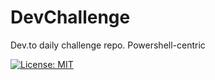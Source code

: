 # DevChallenge

Dev.to daily challenge repo. Powershell-centric

[![License: MIT](https://img.shields.io/badge/License-MIT-yellow.svg)](https://opensource.org/licenses/MIT)